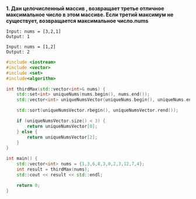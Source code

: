 ****1. Дан целочисленный массив , возвращает третье отличное максимальное число в этом массиве. Если третий максимум не существует, возвращается максимальное число.nums****

```Пример 1:
Input: nums = [3,2,1]
Output: 1
```
```Пример 2:
Input: nums = [1,2]
Output: 2
```

```cpp
#include <iostream>
#include <vector>
#include <set>
#include<algorithm>

int thirdMax(std::vector<int>& nums) {
    std::set<int> uniqueNums(nums.begin(), nums.end());
    std::vector<int> uniqueNumsVector(uniqueNums.begin(), uniqueNums.end());

    std::sort(uniqueNumsVector.rbegin(), uniqueNumsVector.rend());

    if (uniqueNumsVector.size() < 3) {
        return uniqueNumsVector[0];
    } else {
        return uniqueNumsVector[2];
    }
}

int main() {
    std::vector<int> nums = {1,3,6,8,3,0,2,3,12,7,4};
    int result = thirdMax(nums);
    std::cout << result << std::endl;

    return 0;
}
```
